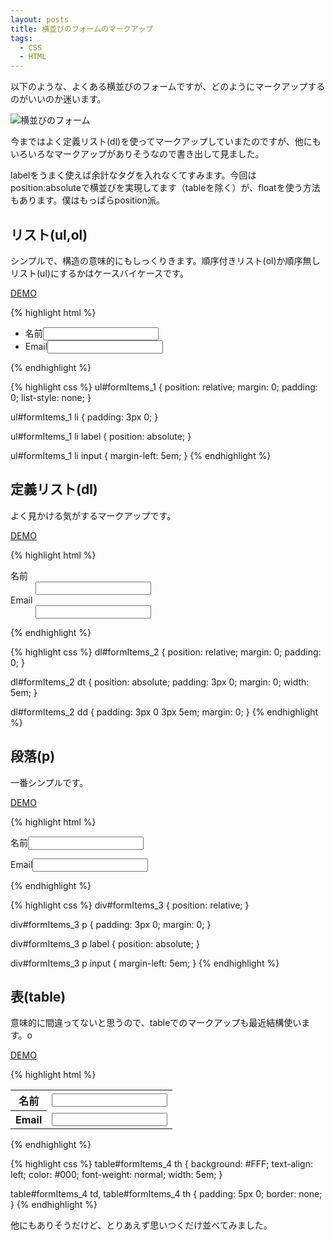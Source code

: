```yaml
---
layout: posts
title: 横並びのフォームのマークアップ
tags:
  - CSS
  - HTML
---
```


以下のような、よくある横並びのフォームですが、どのようにマークアップするのがいいのか迷います。

![横並びのフォーム](/img/posts/2007-09-19-142740/form.gif)

今まではよく定義リスト(dl)を使ってマークアップしていまたのですが、他にもいろいろなマークアップがありそうなので書き出して見ました。 

labelをうまく使えば余計なタグを入れなくてすみます。今回はposition:absoluteで横並びを実現してます（tableを除く）が、floatを使う方法もあります。僕はもっぱらposition派。

リスト(ul,ol)
-----------------

シンプルで、構造の意味的にもしっくりきます。順序付きリスト(ol)か順序無しリスト(ul)にするかはケースバイケースです。

[DEMO](/sample/2007-09-19-142740/list.html)

{% highlight html %}
<ul id="formItems_1">
  <li><label for="commentAuthor_1">名前</label><input type="text" name="author" value="" id="commentAuthor_1" /></li>
  <li><label for="commentEmail_1">Email</label><input type="text" name="email" value="" id="commentEmail_1" /></li>
</ul>
{% endhighlight %}

{% highlight css %}
ul#formItems_1 {
  position: relative;
  margin: 0;
  padding: 0;
  list-style: none;
}

ul#formItems_1 li {
  padding: 3px 0;
}

ul#formItems_1 li label {
  position: absolute;
}

ul#formItems_1 li input {
  margin-left: 5em;
}
{% endhighlight %}

定義リスト(dl)
--------------------

よく見かける気がするマークアップです。

[DEMO](/sample/2007-09-19-142740/dl.html)

{% highlight html %}
<dl id="formItems_2">
  <dt><label for="commentAuthor_2">名前</label></dt>
  <dd><input type="text" name="author" value="" id="commentAuthor_2" /></dd>
  <dt><label for="commentEmail_2">Email</label></dt>
  <dd><input type="text" name="email" value="" id="commentEmail_2" /></dd>
</dl>
{% endhighlight %}

{% highlight css %}
dl#formItems_2 {
  position: relative;
  margin: 0;
  padding: 0;
}

dl#formItems_2 dt {
  position: absolute;
  padding: 3px 0;
  margin: 0;
  width: 5em;
}

dl#formItems_2 dd {
  padding: 3px 0 3px 5em;
  margin: 0;
}
{% endhighlight %}

段落(p)
-------------------

一番シンプルです。

[DEMO](/sample/2007-09-19-142740/p.html)

{% highlight html %}
<div id="formItems_3">
  <p><label for="commentAuthor_3">名前</label><input type="text" name="author" value="" id="commentAuthor_3" /></p>
  <p><label for="commentEmail_3">Email</label><input type="text" name="email" value="" id="commentEmail_3" /></p>
</div>
{% endhighlight %}

{% highlight css %}
div#formItems_3 {
  position: relative;
}

div#formItems_3 p {
  padding: 3px 0;
  margin: 0;
}

div#formItems_3 p label {
  position: absolute;
}

div#formItems_3 p input {
  margin-left: 5em;
}
{% endhighlight %}

表(table)
---------------------

意味的に間違ってないと思うので、tableでのマークアップも最近結構使います。o

[DEMO](/sample/2007-09-19-142740/table.html)

{% highlight html %}
<table summary="応募フォーム" id="formItems_4">
  <tr>
    <th scope="row"><label for="commentAuthor_4">名前</label></th>
    <td><input type="text" name="author" value="" id="commentAuthor_4" /></td>
  </tr>
  <tr>
    <th scope="row"><label for="commentEmail_4">Email</label></th>
    <td><input type="text" name="email" value="" id="commentEmail_4" /></td>
  </tr>
</table>
{% endhighlight %}

{% highlight css %}
table#formItems_4 th {
  background: #FFF;
  text-align: left;
  color: #000;
  font-weight: normal;
  width: 5em;
}

table#formItems_4 td,
table#formItems_4 th {
  padding: 5px 0;
  border: none;
}
{% endhighlight %}

他にもありそうだけど、とりあえず思いつくだけ並べてみました。
